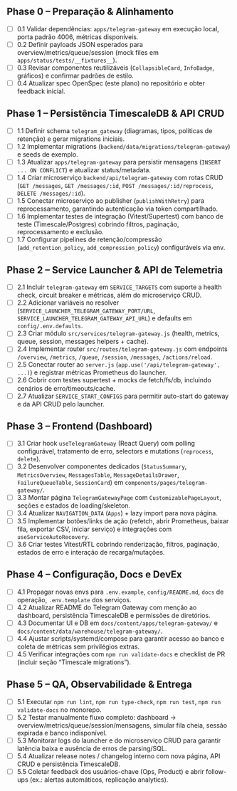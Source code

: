 ## Phase 0 – Preparação & Alinhamento
- [ ] 0.1 Validar dependências: `apps/telegram-gateway` em execução local, porta padrão 4006, métricas disponíveis.
- [ ] 0.2 Definir payloads JSON esperados para overview/metrics/queue/session (mock files em `apps/status/tests/__fixtures__`).
- [ ] 0.3 Revisar componentes reutilizáveis (`CollapsibleCard`, `InfoBadge`, gráficos) e confirmar padrões de estilo.
- [ ] 0.4 Atualizar spec OpenSpec (este plano) no repositório e obter feedback inicial.

## Phase 1 – Persistência TimescaleDB & API CRUD
- [ ] 1.1 Definir schema `telegram_gateway` (diagramas, tipos, políticas de retenção) e gerar migrations iniciais.
- [ ] 1.2 Implementar migrations (`backend/data/migrations/telegram-gateway`) e seeds de exemplo.
- [ ] 1.3 Atualizar `apps/telegram-gateway` para persistir mensagens (`INSERT ... ON CONFLICT`) e atualizar status/metadata.
- [ ] 1.4 Criar microserviço `backend/api/telegram-gateway` com rotas CRUD (`GET /messages`, `GET /messages/:id`, `POST /messages/:id/reprocess`, `DELETE /messages/:id`).
- [ ] 1.5 Conectar microserviço ao publisher (`publishWithRetry`) para reprocessamento, garantindo autenticação via token compartilhado.
- [ ] 1.6 Implementar testes de integração (Vitest/Supertest) com banco de teste (Timescale/Postgres) cobrindo filtros, paginação, reprocessamento e exclusão.
- [ ] 1.7 Configurar pipelines de retenção/compressão (`add_retention_policy`, `add_compression_policy`) configuráveis via env.

## Phase 2 – Service Launcher & API de Telemetria
- [ ] 2.1 Incluir `telegram-gateway` em `SERVICE_TARGETS` com suporte a health check, circuit breaker e métricas, além do microserviço CRUD.
- [ ] 2.2 Adicionar variáveis no resolver (`SERVICE_LAUNCHER_TELEGRAM_GATEWAY_PORT/URL`, `SERVICE_LAUNCHER_TELEGRAM_GATEWAY_API_URL`) e defaults em `config/.env.defaults`.
- [ ] 2.3 Criar módulo `src/services/telegram-gateway.js` (health, metrics, queue, session, messages helpers + cache).
- [ ] 2.4 Implementar router `src/routes/telegram-gateway.js` com endpoints `/overview`, `/metrics`, `/queue`, `/session`, `/messages`, `/actions/reload`.
- [ ] 2.5 Conectar router ao `server.js` (`app.use('/api/telegram-gateway', ...)`) e registrar métricas Prometheus do launcher.
- [ ] 2.6 Cobrir com testes supertest + mocks de fetch/fs/db, incluindo cenários de erro/timeouts/cache.
- [ ] 2.7 Atualizar `SERVICE_START_CONFIGS` para permitir auto-start do gateway e da API CRUD pelo launcher.

## Phase 3 – Frontend (Dashboard)
- [ ] 3.1 Criar hook `useTelegramGateway` (React Query) com polling configurável, tratamento de erro, selectors e mutations (`reprocess`, `delete`).
- [ ] 3.2 Desenvolver componentes dedicados (`StatusSummary`, `MetricsOverview`, `MessagesTable`, `MessageDetailsDrawer`, `FailureQueueTable`, `SessionCard`) em `components/pages/telegram-gateway/`.
- [ ] 3.3 Montar página `TelegramGatewayPage` com `CustomizablePageLayout`, seções e estados de loading/skeleton.
- [ ] 3.4 Atualizar `NAVIGATION_DATA` (`Apps`) + lazy import para nova página.
- [ ] 3.5 Implementar botões/links de ação (refetch, abrir Prometheus, baixar fila, exportar CSV, iniciar serviço) e integrações com `useServiceAutoRecovery`.
- [ ] 3.6 Criar testes Vitest/RTL cobrindo renderização, filtros, paginação, estados de erro e interação de recarga/mutações.

## Phase 4 – Configuração, Docs e DevEx
- [ ] 4.1 Propagar novas envs para `.env.example`, `config/README.md`, `docs` de operação, `.env.template` dos serviços.
- [ ] 4.2 Atualizar README do Telegram Gateway com menção ao dashboard, persistência TimescaleDB e permissões de diretórios.
- [ ] 4.3 Documentar UI e DB em `docs/content/apps/telegram-gateway/` e `docs/content/data/warehouse/telegram-gateway/`.
- [ ] 4.4 Ajustar scripts/systemd/compose para garantir acesso ao banco e coleta de métricas sem privilégios extras.
- [ ] 4.5 Verificar integrações com `npm run validate-docs` e checklist de PR (incluir seção “Timescale migrations”).

## Phase 5 – QA, Observabilidade & Entrega
- [ ] 5.1 Executar `npm run lint`, `npm run type-check`, `npm run test`, `npm run validate-docs` no monorepo.
- [ ] 5.2 Testar manualmente fluxo completo: dashboard → overview/metrics/queue/session/mensagens, simular fila cheia, sessão expirada e banco indisponível.
- [ ] 5.3 Monitorar logs do launcher e do microserviço CRUD para garantir latência baixa e ausência de erros de parsing/SQL.
- [ ] 5.4 Atualizar release notes / changelog interno com nova página, API CRUD e persistência TimescaleDB.
- [ ] 5.5 Coletar feedback dos usuários-chave (Ops, Product) e abrir follow-ups (ex.: alertas automáticos, replicação analytics).
